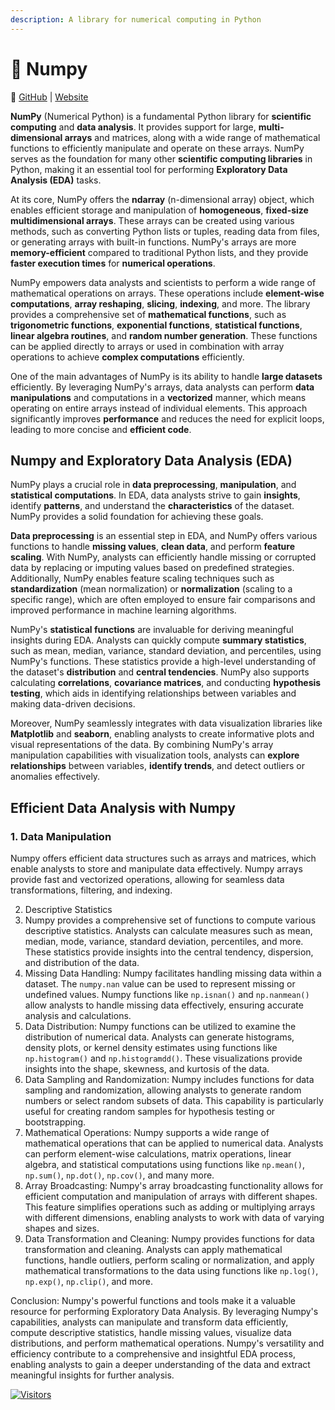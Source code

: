 ```yaml
---
description: A library for numerical computing in Python
---
```


# 🧊 Numpy

🔗 [GitHub](https://github.com/numpy/numpy) | [Website](https://numpy.org/)

**NumPy** (Numerical Python) is a fundamental Python library for **scientific computing** and **data analysis**. It provides support for large, **multi-dimensional arrays** and matrices, along with a wide range of mathematical functions to efficiently manipulate and operate on these arrays. NumPy serves as the foundation for many other **scientific computing libraries** in Python, making it an essential tool for performing **Exploratory Data Analysis (EDA)** tasks.

At its core, NumPy offers the **ndarray** (n-dimensional array) object, which enables efficient storage and manipulation of **homogeneous**, **fixed-size** **multidimensional arrays**. These arrays can be created using various methods, such as converting Python lists or tuples, reading data from files, or generating arrays with built-in functions. NumPy's arrays are more **memory-efficient** compared to traditional Python lists, and they provide **faster execution times** for **numerical operations**.

NumPy empowers data analysts and scientists to perform a wide range of mathematical operations on arrays. These operations include **element-wise computations**, **array reshaping**, **slicing**, **indexing**, and more. The library provides a comprehensive set of **mathematical functions**, such as **trigonometric functions**, **exponential functions**, **statistical functions**, **linear algebra routines**, and **random number generation**. These functions can be applied directly to arrays or used in combination with array operations to achieve **complex computations** efficiently.

One of the main advantages of NumPy is its ability to handle **large datasets** efficiently. By leveraging NumPy's arrays, data analysts can perform **data manipulations** and computations in a **vectorized** manner, which means operating on entire arrays instead of individual elements. This approach significantly improves **performance** and reduces the need for explicit loops, leading to more concise and **efficient code**.

## Numpy and Exploratory Data Analysis (EDA)&#x20;

NumPy plays a crucial role in **data preprocessing**, **manipulation**, and **statistical computations**. In EDA, data analysts strive to gain **insights**, identify **patterns**, and understand the **characteristics** of the dataset. NumPy provides a solid foundation for achieving these goals.

**Data preprocessing** is an essential step in EDA, and NumPy offers various functions to handle **missing values**, **clean data**, and perform **feature scaling**. With NumPy, analysts can efficiently handle missing or corrupted data by replacing or imputing values based on predefined strategies. Additionally, NumPy enables feature scaling techniques such as **standardization** (mean normalization) or **normalization** (scaling to a specific range), which are often employed to ensure fair comparisons and improved performance in machine learning algorithms.

NumPy's **statistical functions** are invaluable for deriving meaningful insights during EDA. Analysts can quickly compute **summary statistics**, such as mean, median, variance, standard deviation, and percentiles, using NumPy's functions. These statistics provide a high-level understanding of the dataset's **distribution** and **central tendencies**. NumPy also supports calculating **correlations**, **covariance matrices**, and conducting **hypothesis testing**, which aids in identifying relationships between variables and making data-driven decisions.

Moreover, NumPy seamlessly integrates with data visualization libraries like **Matplotlib** and **seaborn**, enabling analysts to create informative plots and visual representations of the data. By combining NumPy's array manipulation capabilities with visualization tools, analysts can **explore relationships** between variables, **identify trends**, and detect outliers or anomalies effectively.

## Efficient Data Analysis with Numpy

### 1. Data Manipulation

Numpy offers efficient data structures such as arrays and matrices, which enable analysts to store and manipulate data effectively. Numpy arrays provide fast and vectorized operations, allowing for seamless data transformations, filtering, and indexing.

2. Descriptive Statistics
3. Numpy provides a comprehensive set of functions to compute various descriptive statistics. Analysts can calculate measures such as mean, median, mode, variance, standard deviation, percentiles, and more. These statistics provide insights into the central tendency, dispersion, and distribution of the data.
4. Missing Data Handling: Numpy facilitates handling missing data within a dataset. The `numpy.nan` value can be used to represent missing or undefined values. Numpy functions like `np.isnan()` and `np.nanmean()` allow analysts to handle missing data effectively, ensuring accurate analysis and calculations.
5. Data Distribution: Numpy functions can be utilized to examine the distribution of numerical data. Analysts can generate histograms, density plots, or kernel density estimates using functions like `np.histogram()` and `np.histogramdd()`. These visualizations provide insights into the shape, skewness, and kurtosis of the data.
6. Data Sampling and Randomization: Numpy includes functions for data sampling and randomization, allowing analysts to generate random numbers or select random subsets of data. This capability is particularly useful for creating random samples for hypothesis testing or bootstrapping.
7. Mathematical Operations: Numpy supports a wide range of mathematical operations that can be applied to numerical data. Analysts can perform element-wise calculations, matrix operations, linear algebra, and statistical computations using functions like `np.mean()`, `np.sum()`, `np.dot()`, `np.cov()`, and many more.
8. Array Broadcasting: Numpy's array broadcasting functionality allows for efficient computation and manipulation of arrays with different shapes. This feature simplifies operations such as adding or multiplying arrays with different dimensions, enabling analysts to work with data of varying shapes and sizes.
9. Data Transformation and Cleaning: Numpy provides functions for data transformation and cleaning. Analysts can apply mathematical functions, handle outliers, perform scaling or normalization, and apply mathematical transformations to the data using functions like `np.log()`, `np.exp()`, `np.clip()`, and more.

Conclusion: Numpy's powerful functions and tools make it a valuable resource for performing Exploratory Data Analysis. By leveraging Numpy's capabilities, analysts can manipulate and transform data efficiently, compute descriptive statistics, handle missing values, visualize data distributions, and perform mathematical operations. Numpy's versatility and efficiency contribute to a comprehensive and insightful EDA process, enabling analysts to gain a deeper understanding of the data and extract meaningful insights for further analysis.

[![Visitors](https://api.visitorbadge.io/api/visitors?path=https%3A%2F%2Fgithub.com%2Fdrshahizan\&labelColor=%23697689\&countColor=%23555555\&style=plastic)](https://visitorbadge.io/status?path=https%3A%2F%2Fgithub.com%2Fdrshahizan)
